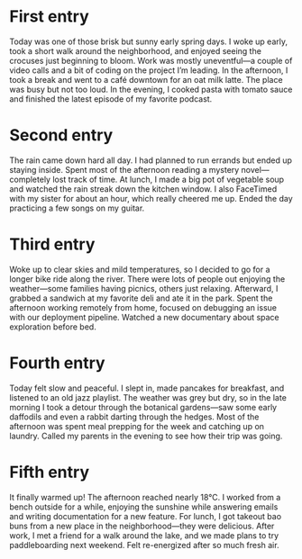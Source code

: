 # First entry
Today was one of those brisk but sunny early spring days. I woke up early, took a short walk around the neighborhood, and enjoyed seeing the crocuses just beginning to bloom. Work was mostly uneventful—a couple of video calls and a bit of coding on the project I’m leading. In the afternoon, I took a break and went to a café downtown for an oat milk latte. The place was busy but not too loud. In the evening, I cooked pasta with tomato sauce and finished the latest episode of my favorite podcast.

# Second entry
The rain came down hard all day. I had planned to run errands but ended up staying inside. Spent most of the afternoon reading a mystery novel—completely lost track of time. At lunch, I made a big pot of vegetable soup and watched the rain streak down the kitchen window. I also FaceTimed with my sister for about an hour, which really cheered me up. Ended the day practicing a few songs on my guitar.

# Third entry
Woke up to clear skies and mild temperatures, so I decided to go for a longer bike ride along the river. There were lots of people out enjoying the weather—some families having picnics, others just relaxing. Afterward, I grabbed a sandwich at my favorite deli and ate it in the park. Spent the afternoon working remotely from home, focused on debugging an issue with our deployment pipeline. Watched a new documentary about space exploration before bed.

# Fourth entry
Today felt slow and peaceful. I slept in, made pancakes for breakfast, and listened to an old jazz playlist. The weather was grey but dry, so in the late morning I took a detour through the botanical gardens—saw some early daffodils and even a rabbit darting through the hedges. Most of the afternoon was spent meal prepping for the week and catching up on laundry. Called my parents in the evening to see how their trip was going.

# Fifth entry
It finally warmed up! The afternoon reached nearly 18°C. I worked from a bench outside for a while, enjoying the sunshine while answering emails and writing documentation for a new feature. For lunch, I got takeout bao buns from a new place in the neighborhood—they were delicious. After work, I met a friend for a walk around the lake, and we made plans to try paddleboarding next weekend. Felt re-energized after so much fresh air.